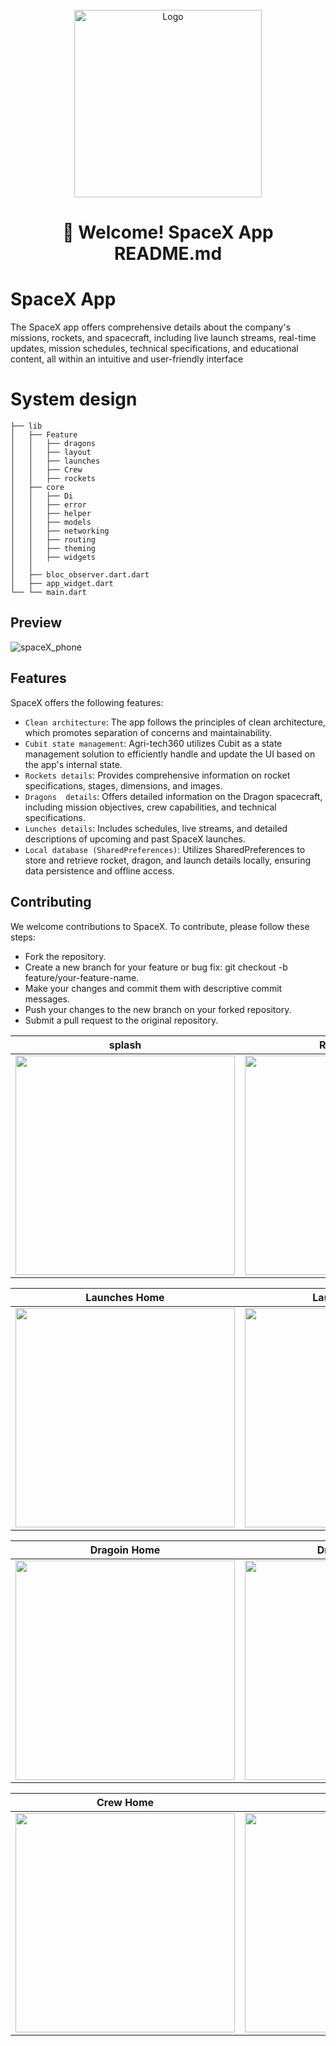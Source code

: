 
<br />
<div align="center">
  <a href="https://github.com/othneildrew/Best-README-Template">
    <img src="https://github.com/shadymohamed532001/spaceX/assets/126605393/7ae0cecb-3b07-4725-9914-50b032b4709a" alt="Logo" width="300" height="300">
  </a>  

# 👋 Welcome! SpaceX App README.md

<div align="start">
  
# SpaceX App

The SpaceX app offers comprehensive details about the company's missions, rockets, and spacecraft, including live launch streams, real-time updates, mission schedules, technical specifications, and educational content, all within an intuitive and user-friendly interface

<div align="start">
  
# System design
    ├── lib
    │   ├── Feature
    │   │   ├── dragons
    │   │   ├── layout
    │   │   ├── launches
    │   │   ├── Crew
    │   │   ├── rockets
    │   ├── core
    │   │   ├── Di
    │   │   ├── error
    │   │   ├── helper
    │   │   ├── models
    │   │   ├── networking
    │   │   ├── routing
    │   │   ├── theming
    │   │   ├── widgets
    │   │  
    │   ├── bloc_observer.dart.dart
    │   ├── app_widget.dart
    └── └── main.dart
## Preview
  
![spaceX_phone](https://github.com/shadymohamed532001/spaceX/assets/126605393/d51025db-dbe6-4125-b0d9-8262cdb74197)


<div align="start">

## Features

SpaceX offers the following features:

- `Clean architecture`: The app follows the principles of clean architecture, which promotes separation of concerns and maintainability.
- `Cubit state management`: Agri-tech360 utilizes Cubit as a state management solution to efficiently handle and update the UI based on the app's internal state.
- `Rockets details`: Provides comprehensive information on rocket specifications, stages, dimensions, and images.
- `Dragons  details`: Offers detailed information on the Dragon spacecraft, including mission objectives, crew capabilities, and technical specifications.
- `Lunches details`:  Includes schedules, live streams, and detailed descriptions of upcoming and past SpaceX launches.
- `Local database (SharedPreferences)`: Utilizes SharedPreferences to store and retrieve rocket, dragon, and launch details locally, ensuring data persistence and offline access.

## Contributing

We welcome contributions to SpaceX. To contribute, please follow these steps:

- Fork the repository.
- Create a new branch for your feature or bug fix: git checkout -b feature/your-feature-name.
- Make your changes and commit them with descriptive commit messages.
- Push your changes to the new branch on your forked repository.
- Submit a pull request to the original repository.

|                                                    splash                                                     | Rockets Home | Rocket Details 
| :---------------------------------------------------------------------------------------------------------------------------: | ------------------------------------------------------------------------------------------------------- | ------------------------------------------------------------------------------------------------------- |
| <img width="351" src="https://github.com/shadymohamed532001/spaceX/assets/126605393/1318bf7b-21b5-4f14-ad3f-1fdfc3e8095a"> |     <img width="351" src="https://github.com/shadymohamed532001/spaceX/assets/126605393/39b40315-83e3-48f9-abb2-36e7b7cb83b5">      | <img width="351" src="https://github.com/shadymohamed532001/spaceX/assets/126605393/abe1f5db-b251-41f5-bb44-01c419f6ccf5"> |


|                                                    Launches Home                                                 |    Launches Details  |  Launches Wikipedia
| :---------------------------------------------------------------------------------------------------------------------------: | ------------------------------------------------------------------------------------------------------- | ------------------------------------------------------------------------------------------------------- |
| <img width="351" src="https://github.com/shadymohamed532001/spaceX/assets/126605393/bd9ffcf6-ec3b-4c95-9ea1-8744c9d016b0"> |     <img width="351" src="https://github.com/shadymohamed532001/spaceX/assets/126605393/0a02bd58-b11c-43e4-abe0-a59e1bae921e">      | <img width="351" src="https://github.com/shadymohamed532001/spaceX/assets/126605393/157a1ce0-52cb-4d97-b0ed-1b313466683a"> |

|                                                    Dragoin Home                                                  | Dragoin Details |Lunches Article|
| ------------------------------------------------------------------------------------------------------- | ------------------------------------------------------------------------------------------------------- |------------------------------------------------------------------------------------------------------- |
| <img width="351" src="https://github.com/shadymohamed532001/spaceX/assets/126605393/0da27a9a-ebb2-4f30-8250-1b7755d279cf"> |     <img width="351" src="https://github.com/shadymohamed532001/spaceX/assets/126605393/ecd52771-3d8e-46c8-98f3-07e586911039">      | <img width="351" src="https://github.com/shadymohamed532001/spaceX/assets/126605393/42bb5e1a-07c4-452c-8491-4704d31f85c8">      |

|                                                   Crew Home                                                  |Crew Photo |
| ------------------------------------------------------------------------------------------------------- | ------------------------------------------------------------------------------------------------------- |
| <img width="351" src="https://github.com/shadymohamed532001/spaceX/assets/126605393/348b0387-49c0-4f89-bf99-708cad23c342"> |     <img width="351" src="https://github.com/shadymohamed532001/spaceX/assets/126605393/5da09f96-18e8-4d58-9ed9-2ced50c76f5b">      | 

